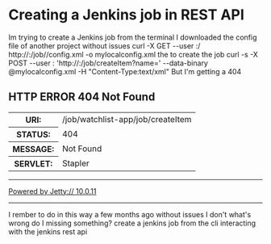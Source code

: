 
# Creating a Jenkins job in REST API

Im trying to create a Jenkins job from the terminal
I downloaded the config file of another project without issues
curl -X GET  --user <username>:<api-token>/ http://<jenkins-server-address>:<port>/job/<job-name>/config.xml -o mylocalconfig.xml
the to create the job
curl -s -X POST  --user <username>:<api-token> 'http://<jenkins-server-address>:<port>/job/createItem?name=<job-name>' --data-binary @mylocalconfig.xml -H "Content-Type:text/xml"
But I'm getting a 404
<meta http-equiv="Content-Type" content="text/html;charset=ISO-8859-1"/>
<title>Error 404 Not Found</title>
</head>
<body><h2>HTTP ERROR 404 Not Found</h2>
<table>
<tr><th>URI:</th><td>/job/watchlist-app/job/createItem</td></tr>
<tr><th>STATUS:</th><td>404</td></tr>
<tr><th>MESSAGE:</th><td>Not Found</td></tr>
<tr><th>SERVLET:</th><td>Stapler</td></tr>
</table>
<hr/><a href="https://eclipse.org/jetty">Powered by Jetty:// 10.0.11</a><hr/>


I rember to do in this way a few months ago without issues I don't what's wrong do I missing something?
create a jenkins job from the cli interacting with the jenkins rest api

        